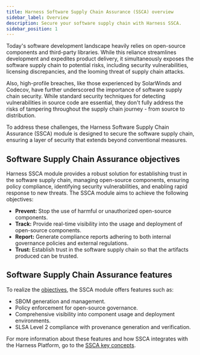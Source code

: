 ```yaml
---
title: Harness Software Supply Chain Assurance (SSCA) overview
sidebar_label: Overview
description: Secure your software supply chain with Harness SSCA.
sidebar_position: 1
---
```


Today's software development landscape heavily relies on open-source components and third-party libraries. While this reliance streamlines development and expedites product delivery, it simultaneously exposes the software supply chain to potential risks, including security vulnerabilities, licensing discrepancies, and the looming threat of supply chain attacks.

Also, high-profile breaches, like those experienced by SolarWinds and Codecov, have further underscored the importance of software supply chain security. While standard security techniques for detecting vulnerabilities in source code are essential, they don't fully address the risks of tampering throughout the supply chain journey - from source to distribution.

To address these challenges, the Harness Software Supply Chain Assurance (SSCA) module is designed to secure the software supply chain, ensuring a layer of security that extends beyond conventional measures.

## Software Supply Chain Assurance objectives

Harness SSCA module provides a robust solution for establishing trust in the software supply chain, managing open-source components, ensuring policy compliance, identifying security vulnerabilities, and enabling rapid response to new threats. The SSCA module aims to achieve the following objectives:

* **Prevent:** Stop the use of harmful or unauthorized open-source components.
* **Track:** Provide real-time visibility into the usage and deployment of open-source components.
* **Report:** Generate compliance reports adhering to both internal governance policies and external regulations.
* **Trust:** Establish trust in the software supply chain so that the artifacts produced can be trusted.

<!-- After remediation capability added: * **Remediate:** Respond quickly and effectively to threats by updating and deploying the patched version of impacted components. -->

## Software Supply Chain Assurance features

To realize the [objectives](#software-supply-chain-assurance-objectives), the SSCA module offers features such as:

* SBOM generation and management.
* Policy enforcement for open-source governance.
* Comprehensive visibility into component usage and deployment environments.
* SLSA Level 2 compliance with provenance generation and verification.

<!-- * **Remediation paths** to effectively address zero-day vulnerabilities in open-source components. -->

For more information about these features and how SSCA integrates with the Harness Platform, go to the [SSCA key concepts](./key-concepts.md).
